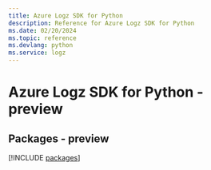 ```yaml
---
title: Azure Logz SDK for Python
description: Reference for Azure Logz SDK for Python
ms.date: 02/20/2024
ms.topic: reference
ms.devlang: python
ms.service: logz
---
```

# Azure Logz SDK for Python - preview
## Packages - preview
[!INCLUDE [packages](logz-index.md)]